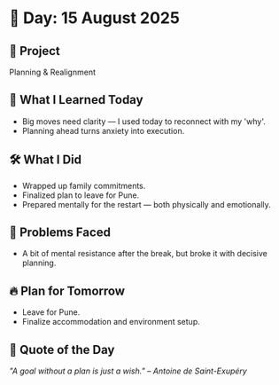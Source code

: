 # 📅 Day: 15 August 2025

## 📘 Project
Planning & Realignment

## 🧠 What I Learned Today
- Big moves need clarity — I used today to reconnect with my 'why'.
- Planning ahead turns anxiety into execution.

## 🛠️ What I Did
- Wrapped up family commitments.
- Finalized plan to leave for Pune.
- Prepared mentally for the restart — both physically and emotionally.

## 🧩 Problems Faced
- A bit of mental resistance after the break, but broke it with decisive planning.

## 🔥 Plan for Tomorrow
- Leave for Pune.
- Finalize accommodation and environment setup.

## 💬 Quote of the Day
*"A goal without a plan is just a wish." – Antoine de Saint-Exupéry*
